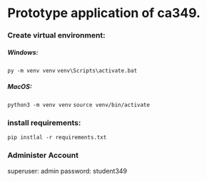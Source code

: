 # Prototype application of ca349.

### Create virtual environment:
##### Windows: 
`py -m venv venv`
`venv\Scripts\activate.bat`
##### MacOS:
`python3 -m venv venv`
`source venv/bin/activate`

### install requirements:

`pip instlal -r requirements.txt`


### Administer Account
superuser: admin
password: student349

